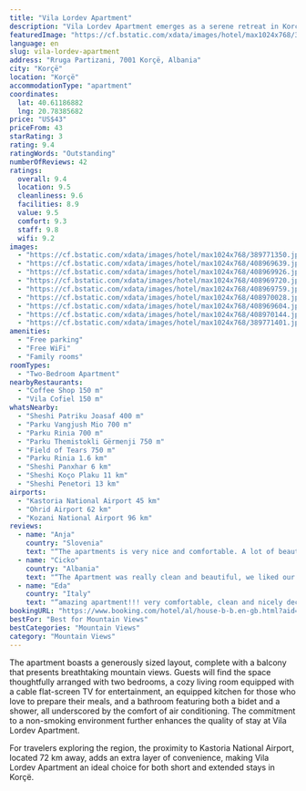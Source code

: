 ```yaml
---
title: "Vila Lordev Apartment"
description: "Vila Lordev Apartment emerges as a serene retreat in Korçë, strategically positioned just 44 km away from the tranquil Ohrid Lake Springs and the historic Monastery Saint Naum."
featuredImage: "https://cf.bstatic.com/xdata/images/hotel/max1024x768/389771350.jpg?k=9e20d89e9c0fa1a456d98ac0c2f7665e177b2fa86963c206bbda8be8ae5c8ecc&o=&hp=1"
language: en
slug: vila-lordev-apartment
address: "Rruga Partizani, 7001 Korçë, Albania"
city: "Korçë"
location: "Korçë"
accommodationType: "apartment"
coordinates:
  lat: 40.61186882
  lng: 20.78385682
price: "US$43"
priceFrom: 43
starRating: 3
rating: 9.4
ratingWords: "Outstanding"
numberOfReviews: 42
ratings:
  overall: 9.4
  location: 9.5
  cleanliness: 9.6
  facilities: 8.9
  value: 9.5
  comfort: 9.3
  staff: 9.8
  wifi: 9.2
images:
  - "https://cf.bstatic.com/xdata/images/hotel/max1024x768/389771350.jpg?k=9e20d89e9c0fa1a456d98ac0c2f7665e177b2fa86963c206bbda8be8ae5c8ecc&o=&hp=1"
  - "https://cf.bstatic.com/xdata/images/hotel/max1024x768/408969639.jpg?k=be5ae50d13514571db46db9983c3b6a4c73f0aeef8c4f0c3ae5f6c361edac28f&o=&hp=1"
  - "https://cf.bstatic.com/xdata/images/hotel/max1024x768/408969926.jpg?k=74b58d226abb7a781823a60cf75e4f70974fd6b821d5d7267a513909cc7d53b5&o=&hp=1"
  - "https://cf.bstatic.com/xdata/images/hotel/max1024x768/408969720.jpg?k=a88f34fa8828389fccfe8c786ab4107e42a6524728fb765455cc571d40870444&o=&hp=1"
  - "https://cf.bstatic.com/xdata/images/hotel/max1024x768/408969759.jpg?k=e586457e93acd73ac11023cf3564dc6040f96da0b27153826a364173151e8fd3&o=&hp=1"
  - "https://cf.bstatic.com/xdata/images/hotel/max1024x768/408970028.jpg?k=1a909cd33ecc44f258dfcb20a015d9f2c044263425e8b2affabf2675c1c34f81&o=&hp=1"
  - "https://cf.bstatic.com/xdata/images/hotel/max1024x768/408969604.jpg?k=c141639d21c7c322605602026a986ddc51c088f4afd384c1398f9f1337091258&o=&hp=1"
  - "https://cf.bstatic.com/xdata/images/hotel/max1024x768/408970144.jpg?k=22d43c80b3d2da3babe482e56b919f30d0f708b9a1cf296231dab4880b07ecd8&o=&hp=1"
  - "https://cf.bstatic.com/xdata/images/hotel/max1024x768/389771401.jpg?k=b8cda32e17a15038932cd6519ec13015396628a001111eb8b35e711ad52a01dc&o=&hp=1"
amenities:
  - "Free parking"
  - "Free WiFi"
  - "Family rooms"
roomTypes:
  - "Two-Bedroom Apartment"
nearbyRestaurants:
  - "Coffee Shop 150 m"
  - "Vila Cofiel 150 m"
whatsNearby:
  - "Sheshi Patriku Joasaf 400 m"
  - "Parku Vangjush Mio 700 m"
  - "Parku Rinia 700 m"
  - "Parku Themistokli Gërmenji 750 m"
  - "Field of Tears 750 m"
  - "Parku Rinia 1.6 km"
  - "Sheshi Panxhar 6 km"
  - "Sheshi Koço Plaku 11 km"
  - "Sheshi Penetori 13 km"
airports:
  - "Kastoria National Airport 45 km"
  - "Ohrid Airport 62 km"
  - "Kozani National Airport 96 km"
reviews:
  - name: "Anja"
    country: "Slovenia"
    text: "“The apartments is very nice and comfortable. A lot of beautiful paintings and crochet. You feel like at home. Beautiful children’s room. There are even books that you can read and dvd and cd to watch/listen to. The apartment has big windows so you...”"
  - name: "Cicko"
    country: "Albania"
    text: "“The Apartment was really clean and beautiful, we liked our stay very much. The host gave us free tea and we enjoyed our stay a lot. Perfect for 4 people!”"
  - name: "Eda"
    country: "Italy"
    text: "“amazing apartment!!! very comfortable, clean and nicely decorated, great location (just a short walk to the main roads of the city centre), lots of nearby shops and services. the hosts are very nice and available for everything, they even gave us...”"
bookingURL: "https://www.booking.com/hotel/al/house-b-b.en-gb.html?aid=8035640"
bestFor: "Best for Mountain Views"
bestCategories: "Mountain Views"
category: "Mountain Views"
---
```


The apartment boasts a generously sized layout, complete with a balcony that presents breathtaking mountain views. Guests will find the space thoughtfully arranged with two bedrooms, a cozy living room equipped with a cable flat-screen TV for entertainment, an equipped kitchen for those who love to prepare their meals, and a bathroom featuring both a bidet and a shower, all underscored by the comfort of air conditioning. The commitment to a non-smoking environment further enhances the quality of stay at Vila Lordev Apartment.

For travelers exploring the region, the proximity to Kastoria National Airport, located 72 km away, adds an extra layer of convenience, making Vila Lordev Apartment an ideal choice for both short and extended stays in Korçë.